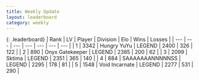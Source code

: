 ```yaml
---
title: Weekly Update
layout: leaderboard
category: weekly
---
```


{: .leaderboard}
| Rank | LV | Player | Division | Elo | Wins | Losses |
| --- | --- | --- | --- | --- | --- | --- |
| <span data-change="7">1</span> | 3342 | <span title="ID: 164871">Hungry YuYu</span> | LEGEND | <span data-change="165">2400</span> | <span data-change="74">326</span> | <span data-change="20">122</span> |
| <span data-change="-1">2</span> | 890 | <span title="ID: 402846">Onyx Gatekeeper</span> | LEGEND | <span data-change="43">2385</span> | <span data-change="30">200</span> | <span data-change="6">62</span> |
| <span data-change="-1">3</span> | 2099 | <span title="ID: 353063">Sktima</span> | LEGEND | <span data-change="49">2351</span> | <span data-change="105">365</span> | <span data-change="34">140</span> |
| <span data-change="6">4</span> | 884 | <span title="ID: 174294">SAAAAAAANNNNNSS</span> | LEGEND | <span data-change="66">2295</span> | <span data-change="39">178</span> | <span data-change="14">81</span> |
| <span data-change="-2">5</span> | 1548 | <span title="ID: 366840">Void Incarnate</span> | LEGEND | <span data-change="-17">2277</span> | <span data-change="87">531</span> | <span data-change="48">290</span> |